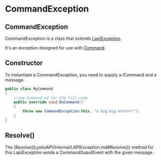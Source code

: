 # CommandException

## CommandException

CommandException is a class that extends [LapiException](https://github.com/LyokoAPI/LyokoAPIDoc/tree/39a56c357fb84779fa832cca91622a2eb6f63ae6/docs/LyokoAPI/Commands/Exceptions/LapiException.cs).

It's an exception designed for use with [Command](command.md).

## Constructor

To instantiate a CommandException, you need to supply a ICommand and a message.

```csharp
public class MyCommand
{
    //see Command.md for the full code
    public override void DoCommand()
    {
        throw new CommandException(this, "a big big errror!");
    }
}
```

## Resolve()

The \[Resolve]\(LyokoAPI/Internal/LAPIException.md#Resolve()) method for this LapiException sends a CommandOuputEvent with the given message.
